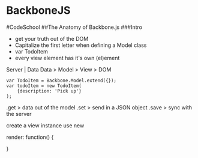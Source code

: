 BackboneJS
==========

#CodeSchool
##The Anatomy of Backbone.js
###Intro
- get your truth out of the DOM
- Capitalize the first letter when defining a Model class
- var TodoItem
- every view element has it's own (el)ement

Server | Data
Data > Model > View > DOM

    var TodoItem = Backbone.Model.extend({});
    var todoItem = new TodoItem(
        {description: 'Pick up'}
    );
  
.get > data out of the model
.set > send in a JSON object
.save > sync with the server

create a view instance
use new

render: function() {

}

